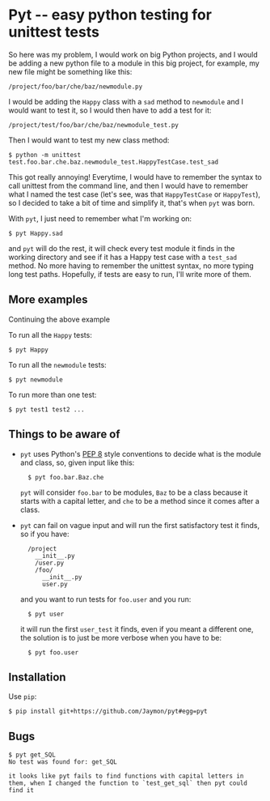 # Pyt -- easy python testing for unittest tests

So here was my problem, I would work on big Python projects, and I would be adding a new python file to a module in this 
big project, for example, my new file might be something like this:

    /project/foo/bar/che/baz/newmodule.py

I would be adding the `Happy` class with a `sad` method to `newmodule` and I would want to test it,
so I would then have to add a test for it:

    /project/test/foo/bar/che/baz/newmodule_test.py

Then I would want to test my new class method:

    $ python -m unittest test.foo.bar.che.baz.newmodule_test.HappyTestCase.test_sad

This got really annoying! Everytime, I would have to remember the syntax to call unittest from the command line, and then I would
have to remember what I named the test case (let's see, was that `HappyTestCase` or `HappyTest`), so I decided to
take a bit of time and simplify it, that's when `pyt` was born.

With `pyt`, I just need to remember what I'm working on:

    $ pyt Happy.sad

and `pyt` will do the rest, it will check every test module it finds in the working directory and see if it
has a Happy test case with a `test_sad` method. No more having to remember the unittest syntax, no more typing long test paths.
Hopefully, if tests are easy to run, I'll write more of them.

## More examples

Continuing the above example

To run all the `Happy` tests:

    $ pyt Happy

To run all the `newmodule` tests:

    $ pyt newmodule

To run more than one test:

    $ pyt test1 test2 ...

## Things to be aware of

* `pyt` uses Python's [PEP 8](http://www.python.org/dev/peps/pep-0008/) style conventions to decide what is the module and class, so, given input like this:

        $ pyt foo.bar.Baz.che

    `pyt` will consider `foo.bar` to be modules, `Baz` to be a class because it starts with a capital letter, and `che` to be a method
    since it comes after a class.

* `pyt` can fail on vague input and will run the first satisfactory test it finds, so if you have:

        /project
          __init__.py
          /user.py
          /foo/
            __init__.py
            user.py

    and you want to run tests for `foo.user` and you run:

        $ pyt user

    it will run the first `user_test` it finds, even if you meant a different one, the solution is to just be more
    verbose when you have to be:

        $ pyt foo.user

## Installation

Use `pip`:

    $ pip install git+https://github.com/Jaymon/pyt#egg=pyt

## Bugs

    $ pyt get_SQL
    No test was found for: get_SQL

    it looks like pyt fails to find functions with capital letters in them, when I changed the function to `test_get_sql` then pyt could find it
